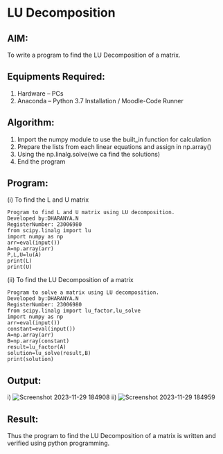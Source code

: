 # LU Decomposition 

## AIM:
To write a program to find the LU Decomposition of a matrix.

## Equipments Required:
1. Hardware – PCs
2. Anaconda – Python 3.7 Installation / Moodle-Code Runner

## Algorithm:
1. Import the numpy module to use the built_in function for calculation
2. Prepare the lists from each linear equations and assign in np.array()
3. Using the np.linalg.solve(we ca find the solutions)
4. End the program


## Program:
(i) To find the L and U matrix
```
Program to find L and U matrix using LU decomposition.
Developed by:DHARANYA.N 
RegisterNumber: 23006980
from scipy.linalg import lu
import numpy as np
arr=eval(input())
A=np.array(arr)
P,L,U=lu(A)
print(L)
print(U)
```
(ii) To find the LU Decomposition of a matrix
```
Program to solve a matrix using LU decomposition.
Developed by:DHARANYA.N
RegisterNumber: 23006980
from scipy.linalg import lu_factor,lu_solve
import numpy as np
arr=eval(input())
constant=eval(input())
A=np.array(arr)
B=np.array(constant)
result=lu_factor(A)
solution=lu_solve(result,B)
print(solution)
```


## Output:
i)
![Screenshot 2023-11-29 184908](https://github.com/Dharanya2005/LU-Decomposition/assets/145742468/9e5022c6-271b-4dee-8363-c31f02006455)
ii)
![Screenshot 2023-11-29 184959](https://github.com/Dharanya2005/LU-Decomposition/assets/145742468/c51d8b3e-c076-40f5-b155-56ba31a3577d)


## Result:
Thus the program to find the LU Decomposition of a matrix is written and verified using python programming.

